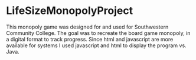 # LifeSizeMonopolyProject
This monopoly game was designed for and used for Southwestern Community College. The goal was to recreate the board game monopoly, in a digital format to track progress. Since html and javascript are more available for systems I used javascript and html to display the program vs. Java. 
